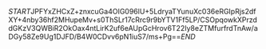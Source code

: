 $START$JPFYxZHCxZ+znxcuGa4OIG096lU+5LdryaTYunuXc036eRGIpRjs2dfXY+4nby36hf2MHupeMv+s0ThSLr17cRrc9r9bYTV1Ff5LP/CSOpqowkXPrzddGKzV3QWBiR2OkOax4ntLirK2uf6eAUpGcHrov6T22Iy8eZTMfurfrdTnAw/aDGy58Ze9Ug1DJFD/B4W0CDvv6pN1iuS7/ms+Pg==$END$